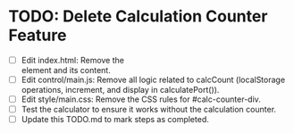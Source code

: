 # TODO: Delete Calculation Counter Feature

- [ ] Edit index.html: Remove the <div id="calc-counter-div"> element and its content.
- [ ] Edit control/main.js: Remove all logic related to calcCount (localStorage operations, increment, and display in calculatePort()).
- [ ] Edit style/main.css: Remove the CSS rules for #calc-counter-div.
- [ ] Test the calculator to ensure it works without the calculation counter.
- [ ] Update this TODO.md to mark steps as completed.
